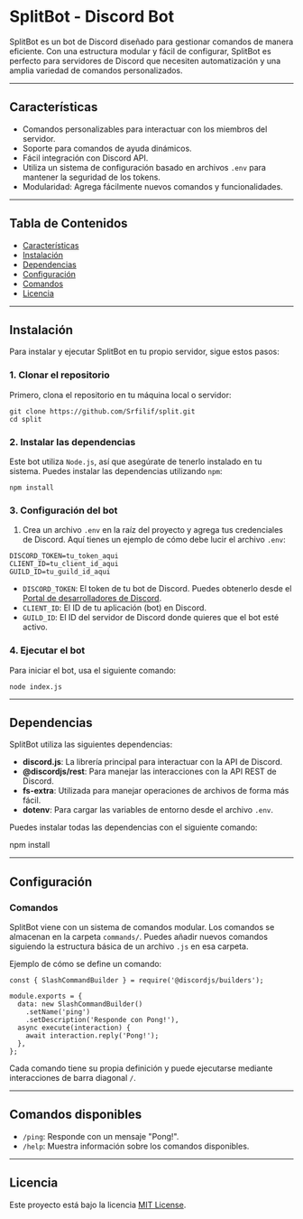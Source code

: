 ﻿# SplitBot - Discord Bot

SplitBot es un bot de Discord diseñado para gestionar comandos de manera eficiente. Con una estructura modular y fácil de configurar, SplitBot es perfecto para servidores de Discord que necesiten automatización y una amplia variedad de comandos personalizados.

---

## Características

- Comandos personalizables para interactuar con los miembros del servidor.
- Soporte para comandos de ayuda dinámicos.
- Fácil integración con Discord API.
- Utiliza un sistema de configuración basado en archivos `.env` para mantener la seguridad de los tokens.
- Modularidad: Agrega fácilmente nuevos comandos y funcionalidades.

---

## Tabla de Contenidos

- [Características](#características)
- [Instalación](#instalación)
- [Dependencias](#dependencias)
- [Configuración](#configuración)
- [Comandos](#comandos)
- [Licencia](#licencia)

---

## Instalación

Para instalar y ejecutar SplitBot en tu propio servidor, sigue estos pasos:

### 1. Clonar el repositorio

Primero, clona el repositorio en tu máquina local o servidor:
```
git clone https://github.com/Srfilif/split.git
cd split
```
### 2. Instalar las dependencias

Este bot utiliza `Node.js`, así que asegúrate de tenerlo instalado en tu sistema. Puedes instalar las dependencias utilizando `npm`:
```
npm install
```
### 3. Configuración del bot

1. Crea un archivo `.env` en la raíz del proyecto y agrega tus credenciales de Discord. Aquí tienes un ejemplo de cómo debe lucir el archivo `.env`:
```
DISCORD_TOKEN=tu_token_aqui
CLIENT_ID=tu_client_id_aqui
GUILD_ID=tu_guild_id_aqui
```
- `DISCORD_TOKEN`: El token de tu bot de Discord. Puedes obtenerlo desde el [Portal de desarrolladores de Discord](https://discord.com/developers/applications).
- `CLIENT_ID`: El ID de tu aplicación (bot) en Discord.
- `GUILD_ID`: El ID del servidor de Discord donde quieres que el bot esté activo.

### 4. Ejecutar el bot

Para iniciar el bot, usa el siguiente comando:
```
node index.js
```
---

## Dependencias

SplitBot utiliza las siguientes dependencias:

- **discord.js**: La librería principal para interactuar con la API de Discord.
- **@discordjs/rest**: Para manejar las interacciones con la API REST de Discord.
- **fs-extra**: Utilizada para manejar operaciones de archivos de forma más fácil.
- **dotenv**: Para cargar las variables de entorno desde el archivo `.env`.

Puedes instalar todas las dependencias con el siguiente comando:

npm install

---

## Configuración

### Comandos

SplitBot viene con un sistema de comandos modular. Los comandos se almacenan en la carpeta `commands/`. Puedes añadir nuevos comandos siguiendo la estructura básica de un archivo `.js` en esa carpeta.

Ejemplo de cómo se define un comando:
```
const { SlashCommandBuilder } = require('@discordjs/builders');

module.exports = {
  data: new SlashCommandBuilder()
    .setName('ping')
    .setDescription('Responde con Pong!'),
  async execute(interaction) {
    await interaction.reply('Pong!');
  },
};
```
Cada comando tiene su propia definición y puede ejecutarse mediante interacciones de barra diagonal `/`.

---

## Comandos disponibles

- `/ping`: Responde con un mensaje "Pong!".
- `/help`: Muestra información sobre los comandos disponibles.

---

## Licencia

Este proyecto está bajo la licencia [MIT License](LICENSE).
